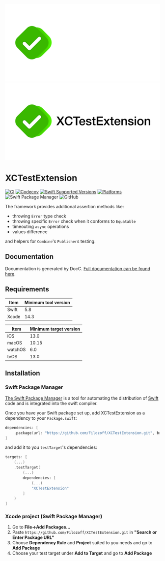 ![XCTestExtension: XCTest assertions and helpers](Images/XCTestExtensionLogo-dark.png#gh-dark-mode-only)
![XCTestExtension: XCTest assertions and helpers](Images/XCTestExtensionLogo-light.png#gh-light-mode-only)

# XCTestExtension

[![CI](https://github.com/Filozoff/XCTestExtension/actions/workflows/ci.yml/badge.svg?branch=master)](https://github.com/Filozoff/XCTestExtension/actions/workflows/ci.yml)
[![Codecov](https://codecov.io/gh/Filozoff/XCTestExtension/branch/master/graph/badge.svg)](https://codecov.io/gh/Filozoff/XCTestExtension)
[![Swift Supported Versions](https://img.shields.io/endpoint?url=https%3A%2F%2Fswiftpackageindex.com%2Fapi%2Fpackages%2FFilozoff%2FXCTestExtension%2Fbadge%3Ftype%3Dswift-versions)](https://swiftpackageindex.com/Filozoff/XCTestExtension)
[![Platforms](https://img.shields.io/endpoint?url=https%3A%2F%2Fswiftpackageindex.com%2Fapi%2Fpackages%2FFilozoff%2FXCTestExtension%2Fbadge%3Ftype%3Dplatforms)](https://swiftpackageindex.com/Filozoff/XCTestExtension)
![Swift Package Manager](https://img.shields.io/badge/Swift%20Package%20Manager-compatible-green)
![GitHub](https://img.shields.io/github/license/Filozoff/XCTestExtension)

The framework provides additional assertion methods like:
- throwing `Error` type check
- throwing specific `Error` check when it conforms to `Equatable`
- timeouting `async` operations
- values difference

and helpers for `Combine`'s `Publisher`s testing.

## Documentation

Documentation is generated by DocC. [Full documentation can be found here](https://filozoff.github.io/XCTestExtension/).

## Requirements

| Item | Minimum tool version |
| --- | --- |
| Swift | 5.8 |
| Xcode | 14.3 |

| Item | Minimum target version |
| --- | --- |
| iOS | 13.0 |
| macOS | 10.15 |
| watchOS | 6.0 |
| tvOS | 13.0 |

## Installation

### Swift Package Manager

[The Swift Package Manager](https://www.swift.org/package-manager/) is a tool for automating the distribution of [Swift](https://www.swift.org) code and is integrated into the swift compiler.

Once you have your Swift package set up, add XCTestExtension as a dependency to your `Package.swift`:

```swift
dependencies: [
    .package(url: "https://github.com/Filozoff/XCTestExtension.git", branch: "master")
]
```
and add it to you `testTarget`'s dependencies:
```swift
targets: [
    (...)
    .testTarget(
        (...)
        dependencies: [
            (...)
            "XCTestExtension"
        ]
    )
]
```

### Xcode project (Swift Package Manager)

1. Go to **File->Add Packages...**
2. Paste `https://github.com/Filozoff/XCTestExtension.git` in **"Search or Enter Package URL"**
3. Choose **Dependency Rule** and **Project** suited to you needs and go to **Add Package**
4. Choose your test target under **Add to Target** and go to **Add Package**
